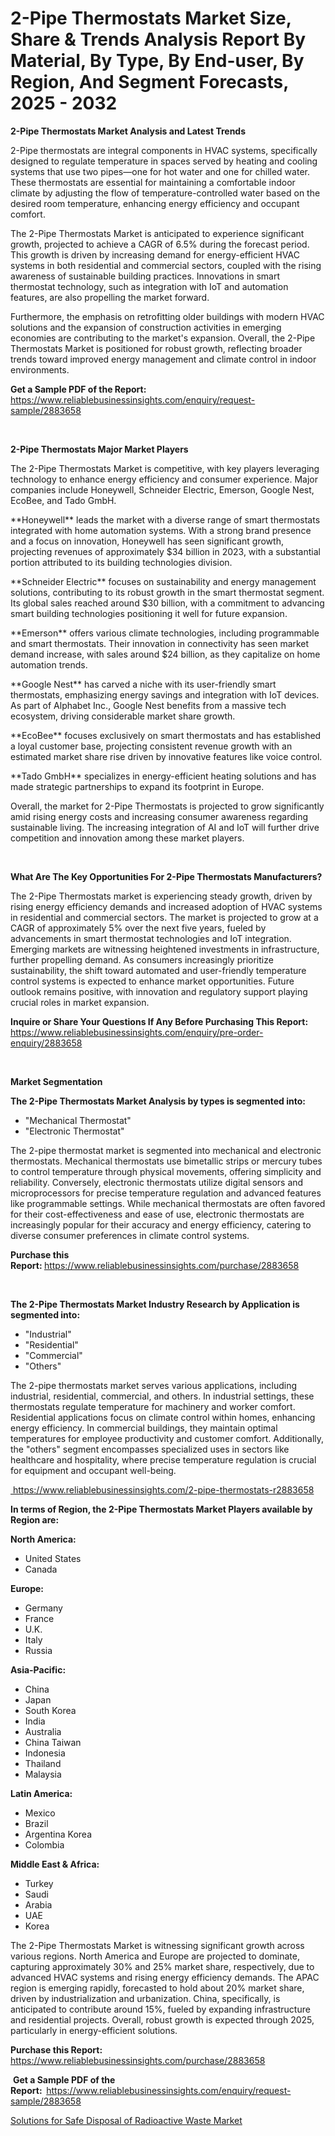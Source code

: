 <p><h1>2-Pipe Thermostats Market Size, Share & Trends Analysis Report By Material, By Type, By End-user, By Region, And Segment Forecasts, 2025 - 2032</h1></p><p><strong>2-Pipe Thermostats Market Analysis and Latest Trends</strong></p>
<p><p>2-Pipe thermostats are integral components in HVAC systems, specifically designed to regulate temperature in spaces served by heating and cooling systems that use two pipes—one for hot water and one for chilled water. These thermostats are essential for maintaining a comfortable indoor climate by adjusting the flow of temperature-controlled water based on the desired room temperature, enhancing energy efficiency and occupant comfort.</p><p>The 2-Pipe Thermostats Market is anticipated to experience significant growth, projected to achieve a CAGR of 6.5% during the forecast period. This growth is driven by increasing demand for energy-efficient HVAC systems in both residential and commercial sectors, coupled with the rising awareness of sustainable building practices. Innovations in smart thermostat technology, such as integration with IoT and automation features, are also propelling the market forward. </p><p>Furthermore, the emphasis on retrofitting older buildings with modern HVAC solutions and the expansion of construction activities in emerging economies are contributing to the market's expansion. Overall, the 2-Pipe Thermostats Market is positioned for robust growth, reflecting broader trends toward improved energy management and climate control in indoor environments.</p></p>
<p><strong>Get a Sample PDF of the Report:&nbsp;</strong> <a href="https://www.reliablebusinessinsights.com/enquiry/request-sample/2883658?utm_campaign=3273&utm_medium=2&utm_source=Github&utm_content=ia&utm_term=13032025&utm_id=2-pipe-thermostats">https://www.reliablebusinessinsights.com/enquiry/request-sample/2883658</a></p>
<p>&nbsp;</p>
<p><strong>2-Pipe Thermostats Major Market Players</strong></p>
<p><p>The 2-Pipe Thermostats Market is competitive, with key players leveraging technology to enhance energy efficiency and consumer experience. Major companies include Honeywell, Schneider Electric, Emerson, Google Nest, EcoBee, and Tado GmbH.</p><p>**Honeywell** leads the market with a diverse range of smart thermostats integrated with home automation systems. With a strong brand presence and a focus on innovation, Honeywell has seen significant growth, projecting revenues of approximately $34 billion in 2023, with a substantial portion attributed to its building technologies division.</p><p>**Schneider Electric** focuses on sustainability and energy management solutions, contributing to its robust growth in the smart thermostat segment. Its global sales reached around $30 billion, with a commitment to advancing smart building technologies positioning it well for future expansion.</p><p>**Emerson** offers various climate technologies, including programmable and smart thermostats. Their innovation in connectivity has seen market demand increase, with sales around $24 billion, as they capitalize on home automation trends.</p><p>**Google Nest** has carved a niche with its user-friendly smart thermostats, emphasizing energy savings and integration with IoT devices. As part of Alphabet Inc., Google Nest benefits from a massive tech ecosystem, driving considerable market share growth.</p><p>**EcoBee** focuses exclusively on smart thermostats and has established a loyal customer base, projecting consistent revenue growth with an estimated market share rise driven by innovative features like voice control.</p><p>**Tado GmbH** specializes in energy-efficient heating solutions and has made strategic partnerships to expand its footprint in Europe. </p><p>Overall, the market for 2-Pipe Thermostats is projected to grow significantly amid rising energy costs and increasing consumer awareness regarding sustainable living. The increasing integration of AI and IoT will further drive competition and innovation among these market players.</p></p>
<p>&nbsp;</p>
<p><strong>What Are The Key Opportunities For 2-Pipe Thermostats Manufacturers?</strong></p>
<p><p>The 2-Pipe Thermostats market is experiencing steady growth, driven by rising energy efficiency demands and increased adoption of HVAC systems in residential and commercial sectors. The market is projected to grow at a CAGR of approximately 5% over the next five years, fueled by advancements in smart thermostat technologies and IoT integration. Emerging markets are witnessing heightened investments in infrastructure, further propelling demand. As consumers increasingly prioritize sustainability, the shift toward automated and user-friendly temperature control systems is expected to enhance market opportunities. Future outlook remains positive, with innovation and regulatory support playing crucial roles in market expansion.</p></p>
<p><strong>Inquire or Share Your Questions If Any Before Purchasing This Report:</strong> <a href="https://www.reliablebusinessinsights.com/enquiry/pre-order-enquiry/2883658?utm_campaign=3273&utm_medium=2&utm_source=Github&utm_content=ia&utm_term=13032025&utm_id=2-pipe-thermostats">https://www.reliablebusinessinsights.com/enquiry/pre-order-enquiry/2883658</a></p>
<p>&nbsp;</p>
<p><strong>Market Segmentation</strong></p>
<p><strong>The 2-Pipe Thermostats Market Analysis by types is segmented into:</strong></p>
<p><ul><li>"Mechanical Thermostat"</li><li>"Electronic Thermostat"</li></ul></p>
<p><p>The 2-pipe thermostat market is segmented into mechanical and electronic thermostats. Mechanical thermostats use bimetallic strips or mercury tubes to control temperature through physical movements, offering simplicity and reliability. Conversely, electronic thermostats utilize digital sensors and microprocessors for precise temperature regulation and advanced features like programmable settings. While mechanical thermostats are often favored for their cost-effectiveness and ease of use, electronic thermostats are increasingly popular for their accuracy and energy efficiency, catering to diverse consumer preferences in climate control systems.</p></p>
<p><strong>Purchase this Report:&nbsp;</strong><a href="https://www.reliablebusinessinsights.com/purchase/2883658?utm_campaign=3273&utm_medium=2&utm_source=Github&utm_content=ia&utm_term=13032025&utm_id=2-pipe-thermostats">https://www.reliablebusinessinsights.com/purchase/2883658</a></p>
<p>&nbsp;</p>
<p><strong>The 2-Pipe Thermostats Market Industry Research by Application is segmented into:</strong></p>
<p><ul><li>"Industrial"</li><li>"Residential"</li><li>"Commercial"</li><li>"Others"</li></ul></p>
<p><p>The 2-pipe thermostats market serves various applications, including industrial, residential, commercial, and others. In industrial settings, these thermostats regulate temperature for machinery and worker comfort. Residential applications focus on climate control within homes, enhancing energy efficiency. In commercial buildings, they maintain optimal temperatures for employee productivity and customer comfort. Additionally, the "others" segment encompasses specialized uses in sectors like healthcare and hospitality, where precise temperature regulation is crucial for equipment and occupant well-being.</p></p>
<p><a href="https://www.reliablebusinessinsights.com/2-pipe-thermostats-r2883658?utm_campaign=3273&utm_medium=2&utm_source=Github&utm_content=ia&utm_term=13032025&utm_id=2-pipe-thermostats">&nbsp;https://www.reliablebusinessinsights.com/2-pipe-thermostats-r2883658</a></p>
<p><strong>In terms of Region, the 2-Pipe Thermostats Market Players available by Region are:</strong></p>
<p>
    <p> <strong> North America: </strong>
        <ul>
            <li>United States</li>
            <li>Canada</li>
        </ul>
        </p> 
    <p> <strong> Europe: </strong>
        <ul>
            <li>Germany</li>
            <li>France</li>
            <li>U.K.</li>
            <li>Italy</li>
            <li>Russia</li>
        </ul>
        </p> 
    <p> <strong> Asia-Pacific: </strong>
        <ul>
            <li>China</li>
            <li>Japan</li>
            <li>South Korea</li>
            <li>India</li>
            <li>Australia</li>
            <li>China Taiwan</li>
            <li>Indonesia</li>
            <li>Thailand</li>
            <li>Malaysia</li>
        </ul>
        </p> 
    <p> <strong> Latin America: </strong>
        <ul>
            <li>Mexico</li>
            <li>Brazil</li>
            <li>Argentina Korea</li>
            <li>Colombia</li>
        </ul>
        </p> 
    <p> <strong> Middle East & Africa: </strong>
        <ul>
            <li>Turkey</li>
            <li>Saudi</li>
            <li>Arabia</li>
            <li>UAE</li>
            <li>Korea</li>
        </ul>
    </p>
    </p>
<p><p>The 2-Pipe Thermostats Market is witnessing significant growth across various regions. North America and Europe are projected to dominate, capturing approximately 30% and 25% market share, respectively, due to advanced HVAC systems and rising energy efficiency demands. The APAC region is emerging rapidly, forecasted to hold about 20% market share, driven by industrialization and urbanization. China, specifically, is anticipated to contribute around 15%, fueled by expanding infrastructure and residential projects. Overall, robust growth is expected through 2025, particularly in energy-efficient solutions.</p></p>
<p><strong>Purchase this Report: </strong><a href="https://www.reliablebusinessinsights.com/purchase/2883658?utm_campaign=3273&utm_medium=2&utm_source=Github&utm_content=ia&utm_term=13032025&utm_id=2-pipe-thermostats">https://www.reliablebusinessinsights.com/purchase/2883658</a></p>
<p>&nbsp;<strong>Get a Sample PDF of the Report:&nbsp;&nbsp;</strong><a href="https://www.reliablebusinessinsights.com/enquiry/request-sample/2883658?utm_campaign=3273&utm_medium=2&utm_source=Github&utm_content=ia&utm_term=13032025&utm_id=2-pipe-thermostats">https://www.reliablebusinessinsights.com/enquiry/request-sample/2883658</a></p>
<p><strong></strong></p>
<p><p><a href="https://github.com/jolinolooman/Market-Research-Report-List-1/blob/main/solutions-for-safe-disposal-of-radioactive-waste-market.md?utm_campaign=3273&utm_medium=2&utm_source=Github&utm_content=ia&utm_term=13032025&utm_id=2-pipe-thermostats">Solutions for Safe Disposal of Radioactive Waste Market</a></p></p>